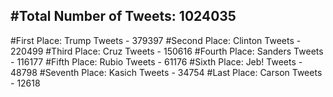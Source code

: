 #Total Number of Tweets: 1024035 
---
#First Place: Trump Tweets - 379397
#Second Place: Clinton Tweets - 220499
#Third Place: Cruz Tweets - 150616
#Fourth Place: Sanders Tweets - 116177
#Fifth Place: Rubio Tweets - 61176
#Sixth Place: Jeb! Tweets - 48798
#Seventh Place: Kasich Tweets - 34754
#Last Place: Carson Tweets - 12618
